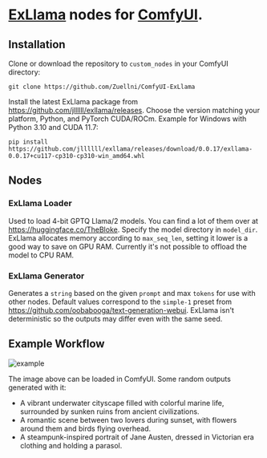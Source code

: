 # [ExLlama](https://github.com/turboderp/exllama) nodes for [ComfyUI](https://github.com/comfyanonymous/ComfyUI).

## Installation
Clone or download the repository to `custom_nodes` in your ComfyUI directory:
```
git clone https://github.com/Zuellni/ComfyUI-ExLlama
```

Install the latest ExLlama package from https://github.com/jllllll/exllama/releases. Choose the version matching your platform, Python, and PyTorch CUDA/ROCm. Example for Windows with Python 3.10 and CUDA 11.7:
```
pip install https://github.com/jllllll/exllama/releases/download/0.0.17/exllama-0.0.17+cu117-cp310-cp310-win_amd64.whl
```

## Nodes
### ExLlama Loader
Used to load 4-bit GPTQ Llama/2 models. You can find a lot of them over at https://huggingface.co/TheBloke. Specify the model directory in `model_dir`. ExLlama allocates memory according to `max_seq_len`, setting it lower is a good way to save on GPU RAM. Currently it's not possible to offload the model to CPU RAM.

### ExLlama Generator
Generates a `string` based on the given `prompt` and max `tokens` for use with other nodes. Default values correspond to the `simple-1` preset from https://github.com/oobabooga/text-generation-webui. ExLlama isn't deterministic so the outputs may differ even with the same seed.

## Example Workflow
![example](https://github.com/Zuellni/ComfyUI-ExLlama/assets/123005779/44a85d68-387d-438b-bef7-3c3409ce21e8)

The image above can be loaded in ComfyUI. Some random outputs generated with it:
- A vibrant underwater cityscape filled with colorful marine life, surrounded by sunken ruins from ancient civilizations.
- A romantic scene between two lovers during sunset, with flowers around them and birds flying overhead.
- A steampunk-inspired portrait of Jane Austen, dressed in Victorian era clothing and holding a parasol.
